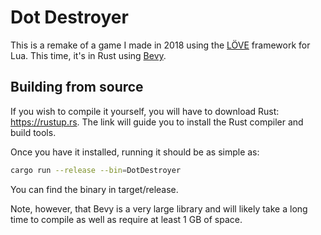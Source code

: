# Dot Destroyer

This is a remake of a game I made in 2018 using the [LÖVE](https://love2d.org/) framework for Lua. This time, it's in Rust using [Bevy](https://bevyengine.org/).

## Building from source

If you wish to compile it yourself, you will have to download Rust: https://rustup.rs. The link will guide you to install the Rust compiler and build tools.

Once you have it installed, running it should be as simple as:
```sh
cargo run --release --bin=DotDestroyer
```
You can find the binary in target/release.

Note, however, that Bevy is a very large library and will likely take a long time to compile as well as require at least 1 GB of space.
